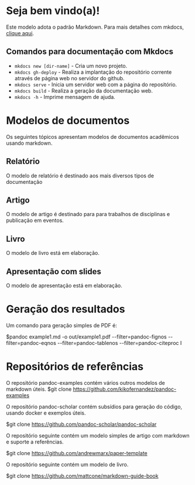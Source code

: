 # Seja bem vindo(a)! 

Este modelo adota o padrão Markdown.
Para mais detalhes com mkdocs, [clique aqui](https://www.mkdocs.org).

## Comandos para documentação com Mkdocs

* `mkdocs new [dir-name]` - Cria um novo projeto.
* `mkdocs gh-deploy` - Realiza  a implantação do repositório corrente através de página web no servidor do github.
* `mkdocs serve` - Inicia um servidor web com a página do repositório.
* `mkdocs build` - Realiza a geração da documentação web.
* `mkdocs -h` - Imprime mensagem de ajuda.


# Modelos de documentos
Os seguintes tópicos apresentam modelos de documentos acadêmicos usando markdown.
## Relatório
O modelo de relatório é destinado aos mais diversos tipos de documentação
## Artigo
O modelo de artigo é destinado para para trabalhos de disciplinas e publicação em eventos.
## Livro
O modelo de livro está em elaboração.
## Apresentação com slides
O modelo de apresentação está em elaboração.
# Geração dos resultados
Um comando para geração simples de PDF é:

$pandoc example1.md -o out/example1.pdf --filter=pandoc-fignos --filter=pandoc-eqnos --filter=pandoc-tablenos --filter=pandoc-citeproc
I

# Repositórios de referências

O repositório pandoc-examples contém vários outros modelos de markdown úteis. 
$git clone https://github.com/kikofernandez/pandoc-examples

O repositório pandoc-scholar contém subsídios para geração do código, usando docker e exemplos úteis. 

$git clone https://github.com/pandoc-scholar/pandoc-scholar

O repositório seguinte contém um modelo simples de artigo com markdown e suporte a referências.

$git clone https://github.com/andrewmarx/paper-template

O repositório seguinte contém um modelo de livro. 

$git clone https://github.com/mattcone/markdown-guide-book


